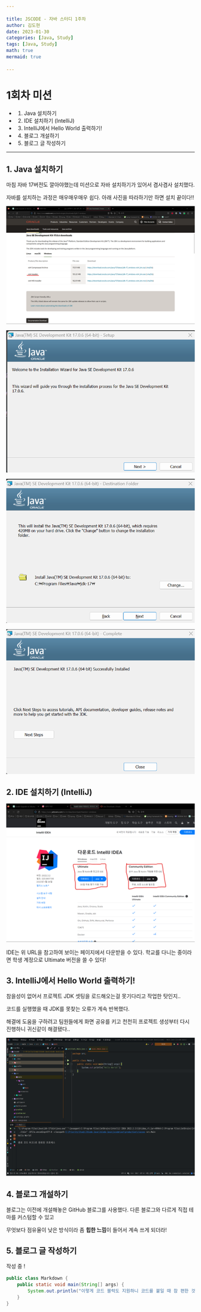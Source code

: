 ```yaml
---

title: JSCODE - 자바 스터디 1주차
author: 김도현
date: 2023-01-30
categories: [Java, Study]
tags: [Java, Study]
math: true
mermaid: true

---
```


# 1회차 미션

- 1. Java 설치하기

- 2. IDE 설치하기 (IntelliJ)

- 3. IntelliJ에서 Hello World 출력하기!

- 4. 블로그 개설하기

- 5. 블로그 글 작성하기

---

## 1. Java 설치하기

마침 자바 17버전도 깔아야했는데 미션으로 자바 설치하기가 있어서 겸사겸사 설치했다.

자바를 설치하는 과정은 매우매우매우 쉽다. 아래 사진을 따라하기만 하면 설치 끝이다!!

![img.png](https://github.com/K-Diger/K-Diger.github.io/blob/main/images/jscode/week1/img.png?raw=true)

![img_1.png](https://github.com/K-Diger/K-Diger.github.io/blob/main/images/jscode/week1/img_1.png?raw=true)

![img_2.png](https://github.com/K-Diger/K-Diger.github.io/blob/main/images/jscode/week1/img_2.png?raw=true)

![img_3.png](https://github.com/K-Diger/K-Diger.github.io/blob/main/images/jscode/week1/img_3.png?raw=true)

## 2. IDE 설치하기 (IntelliJ)

![img_4.png](https://github.com/K-Diger/K-Diger.github.io/blob/main/images/jscode/week1/img_4.png?raw=true)

IDE는 위 URL을 참고하여 보이는 페이지에서 다운받을 수 있다. 학교를 다니는 중이라면 학생 계정으로 Ultimate 버전을 쓸 수 있다!

## 3. IntelliJ에서 Hello World 출력하기!

참을성이 없어서 프로젝트 JDK 셋팅을 로드해오는걸 못기다리고 작업한 탓인지..

코드를 실행했을 때 JDK를 못찾는 오류가 계속 반복했다.

해결에 도움을 구하려고 팀원들에게 화면 공유를 키고 천천히 프로젝트 생성부터 다시 진행하니 귀신같이 해결됐다..

![img_5.png](https://github.com/K-Diger/K-Diger.github.io/blob/main/images/jscode/week1/img_5.png?raw=true)

## 4. 블로그 개설하기

블로그는 이전에 개설해놓은 GitHub 블로그를 사용했다. 다른 블로그와 다르게 직접 테마를 커스텀할 수 있고

무엇보다 점유율이 낮은 방식이라 좀 **힙한 느낌**이 들어서 계속 쓰게 되더라!

## 5. 블로그 글 작성하기

작성 중 !

```java
public class Markdown {
    public static void main(String[] args) {
        System.out.println("이렇게 코드 블럭도 지원하니 코드를 붙일 때 참 편한 것 같다!");
    }
}
```
